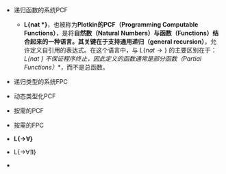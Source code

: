 

- 递归函数的系统PCF
  - **L{nat *}**，也被称为**Plotkin的PCF（Programming Computable Functions）**，是将**自然数（Natural Numbers）**与**函数（Functions）**结合起来的一种语言。其关键在于支持**通用递归（general recursion）**，允许定义自引用的表达式。在这个语言中，与 $L\{nat \to\}$ 的主要区别在于：**L{nat *} 不保证程序终止**，因此定义的函数通常是**部分函数（Partial Functions）**，而不是总函数。
- 递归类型的系统FPC
- 动态类型化PCF
- 按需的PCF
- 按需的FPC





-  **L{→∀}**
- L{→∀∃}
- 